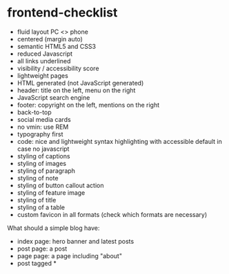 # frontend-checklist

* fluid layout PC <> phone
* centered (margin auto)
* semantic HTML5 and CSS3
* reduced Javascript
* all links underlined
* visibility / accessibility score
* lightweight pages
* HTML generated (not JavaScript generated)
* header: title on the left, menu on the right
* JavaScript search engine
* footer: copyright on the left, mentions on the right
* back-to-top
* social media cards
* no vmin: use REM
* typography first
* code: nice and lightweight syntax highlighting with accessible default in case no javascript
* styling of captions
* styling of images
* styling of paragraph
* styling of note
* styling of button callout action
* styling of feature image
* styling of title
* styling of a table
* custom favicon in all formats (check which formats are necessary)

What should a simple blog have:
* index page: hero banner and latest posts
* post page: a post
* page page: a page including "about"
* post tagged *


